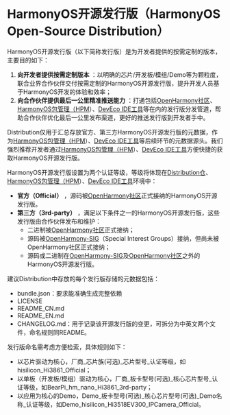 # HarmonyOS开源发行版（HarmonyOS Open-Source Distribution）

HarmonyOS开源发行版（以下简称发行版）是为开发者提供的按需定制的版本，主要目的如下：
1. **向开发者提供按需定制版本** ：以明确的芯片/开发板/模组/Demo等为颗粒度，联合业界合作伙伴交付按需定制的HarmonyOS开源发行版，提升开发人员基于HarmonyOS开发的体验和效率；
2. **向合作伙伴提供最后一公里精准推送能力** ：打通包括[OpenHarmony社区](https://gitee.com/openharmony)、[HarmonyOS包管理（HPM](https://hpm.harmonyos.com/#/cn/home)）、[DevEco IDE工具](https://devecostudio.rnd.huawei.com/download/embedded-studio#download)等在内的发行版分发管道，帮助合作伙伴优化最后一公里发布渠道，更好的推送发行版到开发者手中。
 
 
Distribution仅用于汇总存放官方、第三方HarmonyOS开源发行版的元数据，作为[HarmonyOS包管理（HPM](https://hpm.harmonyos.com/#/cn/home)）、[DevEco IDE工具](https://devecostudio.rnd.huawei.com/download/embedded-studio#download)等后续环节的元数据源头。我们强烈推荐开发者通过[HarmonyOS包管理（HPM](https://hpm.harmonyos.com/#/cn/home)）、[DevEco IDE工具](https://devecostudio.rnd.huawei.com/download/embedded-studio#download)方便快捷的获取HarmonyOS开源发行版。
  
  
HarmonyOS开源发行版设置为两个认证等级，等级将体现在[Distribution仓](https://gitee.com/openharmony/distribution)、[HarmonyOS包管理（HPM](https://hpm.harmonyos.com/#/cn/home)）、[DevEco IDE工具](https://devecostudio.rnd.huawei.com/download/embedded-studio#download)环境中：
-  **官方（Official）** ，源码被[OpenHarmony社区](https://gitee.com/openharmony)正式接纳的HarmonyOS开源发行版。
-  **第三方（3rd-party）** ，满足以下条件之一的HarmonyOS开源发行版，这些发行版由合作伙伴发布和维护：
   - 二进制被[OpenHarmony社区](https://gitee.com/openharmony)正式接纳；
   - 源码被[OpenHarmony-SIG](https://gitee.com/openharmony-sig)（Special Interest Groups）接纳，但尚未被OpenHarmony社区正式接纳；
   - 源码或二进制在[OpenHarmony-SIG]( https://gitee.com/openharmony-sig )及[OpenHarmony社区](https://gitee.com/openharmony)之外的HarmonyOS开源发行版。
  
  
建议Distribution中存放的每个发行版存储的元数据包括：
- bundle.json：要求能准确生成完整依赖
- LICENSE
- README_CN.md
- README_EN.md
- CHANGELOG.md：用于记录该开源发行版的变更，可拆分为中英文两个文件，命名规则同README。
  
  
发行版命名需考虑方便检索，具体规则如下：
- 以芯片驱动为核心，厂商_芯片族(可选)_芯片型号_认证等级，如hisilicon_Hi3861_Official；
- 以单板（开发板/模组）驱动为核心，厂商_板卡型号(可选)_核心芯片型号_认证等级，如BearPi_hm_nano_Hi3861_3rd-party；
- 以应用为核心的Demo，Demo_板卡型号(可选)_核心芯片型号(可选)_Demo名称_认证等级，如Demo_hisilicon_Hi3518EV300_IPCamera_Official。



